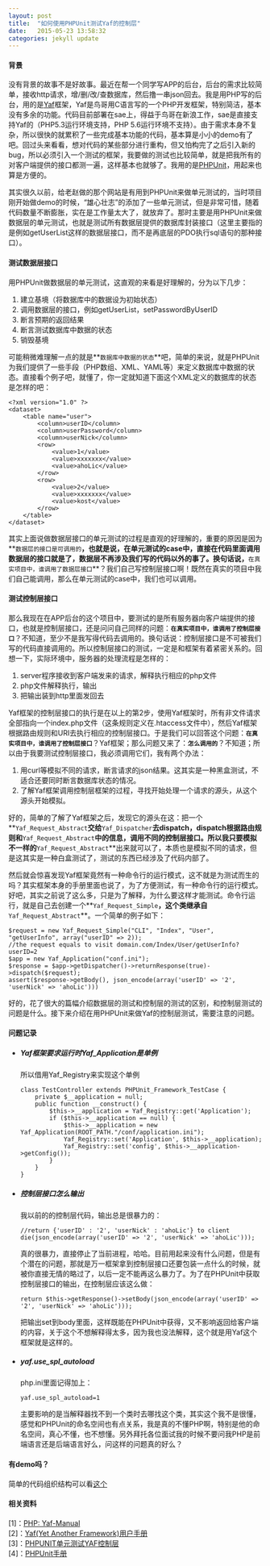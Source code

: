 ```yaml
---
layout: post
title:  "如何使用PHPUnit测试Yaf的控制层"
date:   2015-05-23 13:58:32
categories: jekyll update
---
```


#### **背景** #####

没有背景的故事不是好故事。最近在帮一个同学写APP的后台，后台的需求比较简单，接收http请求，增/删/改/查数据库，然后撸一串json回去。我是用PHP写的后台，用的是[Yaf](http://www.laruence.com/manual/)框架，Yaf是鸟哥用C语言写的一个PHP开发框架，特别简洁，基本没有多余的功能。代码目前部署在sae上，得益于鸟哥在新浪工作，sae是直接支持Yaf的（PHP5.3运行环境支持，PHP 5.6运行环境不支持）。由于需求本身不复杂，所以很快的就累积了一些完成基本功能的代码，基本算是小小的demo有了吧。回过头来看看，想对代码的某些部分进行重构，但又怕构完了之后引入新的bug，所以必须引入一个测试的框架，我要做的测试也比较简单，就是把我所有的对客户端提供的接口都测一遍，这样基本也就够了。我用的是[PHPUnit](https://phpunit.de/)，用起来也算是方便的。

其实很久以前，给老赵做的那个网站是有用到PHPUnit来做单元测试的，当时项目刚开始做demo的时候，“雄心壮志”的添加了一些单元测试，但是非常可惜，随着代码数量不断膨胀，实在是工作量太大了，就放弃了。那时主要是用PHPUnit来做数据层的单元测试，也就是测试所有数据层提供的数据库封装接口（这里主要指的是例如getUserList这样的数据层接口，而不是再底层的PDO执行sql语句的那种接口）。

#### **测试数据层接口** ####

用PHPUnit做数据层的单元测试，这直观的来看是好理解的，分为以下几步：

1. 建立基境（将数据库中的数据设为初始状态）
2. 调用数据层的接口，例如getUserList，setPasswordByUserID
3. 断言预期的返回结果
4. 断言测试数据库中数据的状态
5. 销毁基境

可能稍微难理解一点的就是**`数据库中数据的状态`**吧，简单的来说，就是PHPUnit为我们提供了一些手段（PHP数组、XML、YAML等）来定义数据库中数据的状态。直接看个例子吧，就懂了，你一定就知道下面这个XML定义的数据库的状态是怎样的吧：

    <?xml version="1.0" ?>
    <dataset>
        <table name="user">
            <column>userID</column>
            <column>userPassword</column>
            <column>userNick</column>
            <row>
                <value>1</value>
                <value>xxxxxxx</value>
                <value>ahoLic</value>
            </row>
            <row>
                <value>2</value>
                <value>xxxxxxx</value>
                <value>kost</value>
            </row>
        </table>
    </dataset>

其实上面说做数据层接口的单元测试的过程是直观的好理解的，重要的原因是因为**`数据层的接口是可调用的`**，也就是说，在单元测试的case中，直接在代码里面调用数据层的接口就是了，数据层不再涉及我们写的代码以外的事了。换句话说，**`在真实项目中，谁调用了数据层接口`**？我们自己写控制层接口啊！既然在真实的项目中我们自己能调用，那么在单元测试的case中，我们也可以调用。

#### **测试控制层接口** ####

那么我现在在APP后台的这个项目中，要测试的是所有服务器向客户端提供的接口，也就是控制层接口，还是问问自己同样的问题：**`在真实项目中，谁调用了控制层接口`**？不知道，至少不是我写得代码去调用的。换句话说：控制层接口是不可被我们写的代码直接调用的。所以控制层接口的测试，一定是和框架有着紧密关系的。回想一下，实际环境中，服务器的处理流程是怎样的：

1. server程序接收到客户端发来的请求，解释执行相应的php文件
2. php文件解释执行，输出
3. 把输出装到http里面发回去

Yaf框架的控制层接口的执行是在以上的第2步，使用Yaf框架时，所有非文件请求全部指向一个index.php文件（这条规则定义在.htaccess文件中），然后Yaf框架根据路由规则和URI去执行相应的控制层接口。于是我们可以回答这个问题：**`在真实项目中，谁调用了控制层接口`**？Yaf框架；那么问题又来了：**`怎么调用的`**？不知道；所以由于我要测试控制层接口，我必须调用它们，我有两个办法：

1. 用curl等模拟不同的请求，断言请求的json结果。这其实是一种黑盒测试，不适合还要同时断言数据库状态的情况。
2. 了解Yaf框架调用控制层框架的过程，寻找开始处理一个请求的源头，从这个源头开始模拟。

好的，简单的了解了Yaf框架之后，发现它的源头在这：把一个**`Yaf_Request_Abstract`**交给**`Yaf_Dispatcher`**去dispatch，dispatch根据路由规则和**`Yaf_Request_Abstract`**中的信息，调用不同的控制层接口。所以我只要模拟不一样的**`Yaf_Request_Abstract`**出来就可以了，本质也是模拟不同的请求，但是这其实是一种白盒测试了，测试的东西已经涉及了代码内部了。

然后就会惊喜发现Yaf框架竟然有一种命令行的运行模式，这不就是为测试而生的吗？其实框架本身的手册里面也说了，为了方便测试，有一种命令行的运行模式。好吧，其实之前说了这么多，只是为了解释，为什么要这样才能测试。命令行运行，就是自己去创建一个**`Yaf_Request_Simple`**，这个类继承自**`Yaf_Request_Abstract`**。一个简单的例子如下：

    $request = new Yaf_Request_Simple("CLI", "Index", "User", "getUserInfo", array("userID" => 2));
    //the request equals to visit domain.com/Index/User/getUserInfo?userID=2
    $app = new Yaf_Application("conf.ini");
    $response = $app->getDispatcher()->returnResponse(true)->dispatch($request);
    assert($response->getBody(), json_encode(array('userID' => '2', 'userNick' => 'ahoLic')))

好的，花了很大的篇幅介绍数据层的测试和控制层的测试的区别，和控制层测试的问题是什么。接下来介绍在用PHPUnit来做Yaf的控制层测试，需要注意的问题。

#### **问题记录** ####

+ ##### **Yaf框架要求运行时Yaf_Application是单例** #####
  
  所以借用Yaf_Registry来实现这个单例

      class TestController extends PHPUnit_Framework_TestCase {
          private $__application = null;
          public function __construct() {
              $this->__application = Yaf_Registry::get('Application');
              if ($this->__application == null) {
                  $this->__application = new Yaf_Application(ROOT_PATH."/conf/application.ini");
                  Yaf_Registry::set('Application', $this->__application);
                  Yaf_Registry::set('config', $this->__application->getConfig());
              }
          }
      }

+ ##### **控制层接口怎么输出** #####

  我以前的的控制层代码，输出总是很暴力的：
  
      //return {'userID' : '2', 'userNick' : 'ahoLic'} to client
      die(json_encode(array('userID' => '2', 'userNick' => 'ahoLic')));

  真的很暴力，直接停止了当前进程，哈哈。目前用起来没有什么问题，但是有个潜在的问题，那就是万一框架拿到控制层接口还要包装一点什么的时候，就被你直接无情的略过了，以后一定不能再这么暴力了。为了在PHPUnit中获取控制层接口的输出，在控制层应该这么做：
  
      return $this->getResponse()->setBody(json_encode(array('userID' => '2', 'userNick' => 'ahoLic')));

  把输出set到body里面，这样既能在PHPUnit中获得，又不影响返回给客户端的内容，关于这个不想解释得太多，因为我也没法解释，这个就是用Yaf这个框架就是这样的。

+ ##### **yaf.use_spl_autoload** #####

  php.ini里面记得加上：

      yaf.use_spl_autoload=1

  主要影响的是当解释器找不到一个类时去哪找这个类，其实这个我不是很懂，感觉和PHPUnit的命名空间也有点关系，我是真的不懂PHP啊，特别是他的命名空间，真心不懂，也不想懂。另外拜托各位面试我的时候不要问我PHP是前端语言还是后端语言好么，问这样的问题真的好么？

#### **有demo吗？** ####

简单的代码组织结构可以看[这个](https://github.com/aholic/yaf-phpunit)

#### **相关资料** ####

\[1\]：[PHP: Yaf-Manual](http://php.net/manual/zh/book.yaf.php)    
\[2\]：[Yaf(Yet Another Framework)用户手册](http://www.laruence.com/manual/)    
\[3\]：[PHPUNIT单元测试YAF控制层](http://www.crackedzone.com/phpunit-yaf-controller.html)    
\[4\]：[PHPUnit手册](https://phpunit.de/manual/current/zh_cn/phpunit-book.html)    
